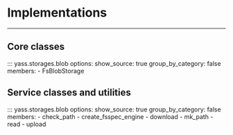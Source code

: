 # Implementations

---

## Core classes

::: yass.storages.blob
    options:
      show_source: true
      group_by_category: false
      members:
        - FsBlobStorage

## Service classes and utilities

::: yass.storages.blob
    options:
      show_source: true
      group_by_category: false
      members:
        - check_path
        - create_fsspec_engine
        - download
        - mk_path
        - read
        - upload
